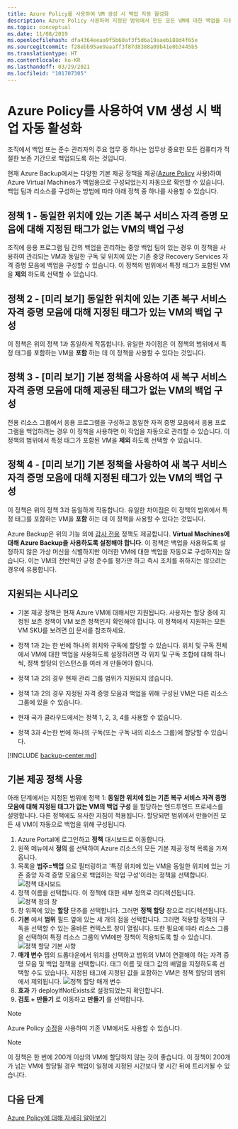 ```yaml
---
title: Azure Policy를 사용하여 VM 생성 시 백업 자동 활성화
description: Azure Policy 사용하여 지정된 범위에서 만든 모든 VM에 대한 백업을 자동으로 사용하는 방법을 설명하는 문서
ms.topic: conceptual
ms.date: 11/08/2019
ms.openlocfilehash: dfa4364eeaa9f5b60af3f5d6a19aaeb188d4f65e
ms.sourcegitcommit: f28ebb95ae9aaaff3f87d8388a09b41e0b3445b5
ms.translationtype: HT
ms.contentlocale: ko-KR
ms.lasthandoff: 03/29/2021
ms.locfileid: "101707305"
---
```

# <a name="auto-enable-backup-on-vm-creation-using-azure-policy"></a>Azure Policy를 사용하여 VM 생성 시 백업 자동 활성화

조직에서 백업 또는 준수 관리자의 주요 업무 중 하나는 업무상 중요한 모든 컴퓨터가 적절한 보존 기간으로 백업되도록 하는 것입니다.

현재 Azure Backup에서는 다양한 기본 제공 정책을 제공([Azure Policy](../governance/policy/overview.md) 사용)하여 Azure Virtual Machines가 백업용으로 구성되었는지 자동으로 확인할 수 있습니다. 백업 팀과 리소스를 구성하는 방법에 따라 아래 정책 중 하나를 사용할 수 있습니다.

## <a name="policy-1---configure-backup-on-vms-without-a-given-tag-to-an-existing-recovery-services-vault-in-the-same-location"></a>정책 1 - 동일한 위치에 있는 기존 복구 서비스 자격 증명 모음에 대해 지정된 태그가 없는 VM의 백업 구성

조직에 응용 프로그램 팀 간의 백업을 관리하는 중앙 백업 팀이 있는 경우 이 정책을 사용하여 관리되는 VM과 동일한 구독 및 위치에 있는 기존 중앙 Recovery Services 자격 증명 모음에 백업을 구성할 수 있습니다. 이 정책의 범위에서 특정 태그가 포함된 VM을 **제외** 하도록 선택할 수 있습니다.

## <a name="policy-2---preview-configure-backup-on-vms-with-a-given-tag-to-an-existing-recovery-services-vault-in-the-same-location"></a>정책 2 - [미리 보기] 동일한 위치에 있는 기존 복구 서비스 자격 증명 모음에 대해 지정된 태그가 있는 VM의 백업 구성
이 정책은 위의 정책 1과 동일하게 작동합니다. 유일한 차이점은 이 정책의 범위에서 특정 태그를 포함하는 VM을 **포함** 하는 데 이 정책을 사용할 수 있다는 것입니다. 

## <a name="policy-3---preview-configure-backup-on-vms-without-a-given-tag-to-a-new-recovery-services-vault-with-a-default-policy"></a>정책 3 - [미리 보기] 기본 정책을 사용하여 새 복구 서비스 자격 증명 모음에 대해 제공된 태그가 없는 VM의 백업 구성
전용 리소스 그룹에서 응용 프로그램을 구성하고 동일한 자격 증명 모음에서 응용 프로그램을 백업하려는 경우 이 정책을 사용하면 이 작업을 자동으로 관리할 수 있습니다. 이 정책의 범위에서 특정 태그가 포함된 VM을 **제외** 하도록 선택할 수 있습니다.

## <a name="policy-4---preview-configure-backup-on-vms-with-a-given-tag-to-a-new-recovery-services-vault-with-a-default-policy"></a>정책 4 - [미리 보기] 기본 정책을 사용하여 새 복구 서비스 자격 증명 모음에 대해 지정된 태그가 있는 VM의 백업 구성
이 정책은 위의 정책 3과 동일하게 작동합니다. 유일한 차이점은 이 정책의 범위에서 특정 태그를 포함하는 VM을 **포함** 하는 데 이 정책을 사용할 수 있다는 것입니다. 

Azure Backup은 위의 기능 외에 [감사 전용](../governance/policy/concepts/effects.md#audit) 정책도 제공합니다. **Virtual Machines에 대해 Azure Backup을 사용하도록 설정해야 합니다**. 이 정책은 백업을 사용하도록 설정하지 않은 가상 머신을 식별하지만 이러한 VM에 대한 백업을 자동으로 구성하지는 않습니다. 이는 VM의 전반적인 규정 준수를 평가만 하고 즉시 조치를 취하지는 않으려는 경우에 유용합니다.

## <a name="supported-scenarios"></a>지원되는 시나리오

* 기본 제공 정책은 현재 Azure VM에 대해서만 지원됩니다. 사용자는 할당 중에 지정된 보존 정책이 VM 보존 정책인지 확인해야 합니다. 이 정책에서 지원하는 모든 VM SKU를 보려면 [이](./backup-azure-policy-supported-skus.md) 문서를 참조하세요.

* 정책 1과 2는 한 번에 하나의 위치와 구독에 할당할 수 있습니다. 위치 및 구독 전체에서 VM에 대한 백업을 사용하도록 설정하려면 각 위치 및 구독 조합에 대해 하나씩, 정책 할당의 인스턴스를 여러 개 만들어야 합니다.

* 정책 1과 2의 경우 현재 관리 그룹 범위가 지원되지 않습니다.

* 정책 1과 2의 경우 지정된 자격 증명 모음과 백업을 위해 구성된 VM은 다른 리소스 그룹에 있을 수 있습니다.

* 현재 국가 클라우드에서는 정책 1, 2, 3, 4를 사용할 수 없습니다.

* 정책 3과 4는한 번에 하나의 구독(또는 구독 내의 리소스 그룹)에 할당할 수 있습니다.

[!INCLUDE [backup-center.md](../../includes/backup-center.md)]

## <a name="using-the-built-in-policies"></a>기본 제공 정책 사용

아래 단계에서는 지정된 범위에 정책 1: **동일한 위치에 있는 기존 복구 서비스 자격 증명 모음에 대해 지정된 태그가 없는 VM의 백업 구성** 을 할당하는 엔드투엔드 프로세스를 설명합니다. 다른 정책에도 유사한 지침이 적용됩니다. 할당되면 범위에서 만들어진 모든 새 VM이 자동으로 백업을 위해 구성됩니다.

1. Azure Portal에 로그인하고 **정책** 대시보드로 이동합니다.
2. 왼쪽 메뉴에서 **정의** 를 선택하여 Azure 리소스의 모든 기본 제공 정책 목록을 가져옵니다.
3. 목록을 **범주=백업** 으로 필터링하고 '특정 위치에 있는 VM을 동일한 위치에 있는 기존 중앙 자격 증명 모음으로 백업하는 작업 구성'이라는 정책을 선택합니다.
![정책 대시보드](./media/backup-azure-auto-enable-backup/policy-dashboard.png)
4. 정책 이름을 선택합니다. 이 정책에 대한 세부 정의로 리디렉션됩니다.
![정책 정의 창](./media/backup-azure-auto-enable-backup/policy-definition-blade.png)
5. 창 위쪽에 있는 **할당** 단추를 선택합니다. 그러면 **정책 할당** 창으로 리디렉션됩니다.
6. **기본** 에서 **범위** 필드 옆에 있는 세 개의 점을 선택합니다. 그러면 적용할 정책의 구독을 선택할 수 있는 올바른 컨텍스트 창이 열립니다. 또한 필요에 따라 리소스 그룹을 선택하여 특정 리소스 그룹의 VM에만 정책이 적용되도록 할 수 있습니다.
![정책 할당 기본 사항](./media/backup-azure-auto-enable-backup/policy-assignment-basics.png)
7. **매개 변수** 탭의 드롭다운에서 위치를 선택하고 범위의 VM이 연결해야 하는 자격 증명 모음 및 백업 정책을 선택합니다. 태그 이름 및 태그 값의 배열을 지정하도록 선택할 수도 있습니다. 지정된 태그에 지정된 값을 포함하는 VM은 정책 할당의 범위에서 제외됩니다.
![정책 할당 매개 변수](./media/backup-azure-auto-enable-backup/policy-assignment-parameters.png)
8. **효과** 가 deployIfNotExists로 설정되었는지 확인합니다.
9. **검토 + 만들기** 로 이동하고 **만들기** 를 선택합니다.

> [!NOTE]
>
> Azure Policy [수정](../governance/policy/how-to/remediate-resources.md)을 사용하여 기존 VM에서도 사용할 수 있습니다.

> [!NOTE]
>
> 이 정책은 한 번에 200개 이상의 VM에 할당하지 않는 것이 좋습니다. 이 정책이 200개가 넘는 VM에 할당될 경우 백업이 일정에 지정된 시간보다 몇 시간 뒤에 트리거될 수 있습니다.

## <a name="next-steps"></a>다음 단계

[Azure Policy에 대해 자세히 알아보기](../governance/policy/overview.md)